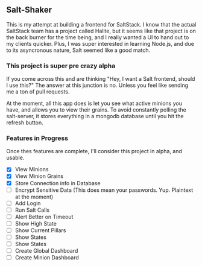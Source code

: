 ## Salt-Shaker
This is my attempt at building a frontend for SaltStack. I know that the actual SaltStack team has a project called Halite, but it seems like that project is on the back burner for the time being, and I really wanted a UI to hand out to my clients quicker. Plus, I was super interested in learning Node.js, and due to its asyncronous nature, Salt seemed like a good match.

### This project is super pre crazy alpha

If you come across this and are thinking "Hey, I want a Salt frontend, should I use this?" The answer at this junction is no. Unless you feel like sending me a ton of pull requests.

At the moment, all this app does is let you see what active minions you have, and allows you to view their grains. To avoid constantly polling the salt-server, it stores everything in a mongodb database until you hit the refresh button.

### Features in Progress
Once thes features are complete, I'll consider this project in alpha, and usable.

- [x] View Minions
- [x] View Minion Grains
- [x] Store Connection info in Database
- [ ] Encrypt Sensitive Data (This does mean your passwords. Yup. Plaintext at the moment)
- [ ] Add Login
- [ ] Run Salt Calls
- [ ] Alert Better on Timeout
- [ ] Show High State
- [ ] Show Current Pillars
- [ ] Show States
- [ ] Show States
- [ ] Create Global Dashboard
- [ ] Create Minion Dashboard

